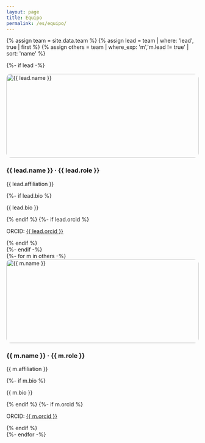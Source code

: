 ```yaml
---
layout: page
title: Equipo
permalink: /es/equipo/
---
```

{% assign team = site.data.team %}
{% assign lead = team | where: 'lead', true | first %}
{% assign others = team | where_exp: 'm','m.lead != true' | sort: 'name' %}

<div class="team">

  {%- if lead -%}
  <!-- IP arriba, centrado -->
  <section class="team-lead">
    <div class="card">
      <img src="{{ lead.photo | relative_url }}" alt="{{ lead.name }}"
           style="border-radius:12px; width:100%; max-height:220px; object-fit:cover;" />
      <h3>{{ lead.name }} · {{ lead.role }}</h3>
      <p>{{ lead.affiliation }}</p>
      {%- if lead.bio %}<p>{{ lead.bio }}</p>{% endif %}
      {%- if lead.orcid %}<p>ORCID: <a href="https://orcid.org/{{ lead.orcid }}">{{ lead.orcid }}</a></p>{% endif %}
    </div>
  </section>
  {%- endif -%}

  <!-- Resto del equipo en grid 3 columnas -->
  <section class="team-grid">
    {%- for m in others -%}
    <div class="card">
      <img src="{{ m.photo | relative_url }}" alt="{{ m.name }}"
           style="border-radius:12px; width:100%; max-height:220px; object-fit:cover;" />
      <h3>{{ m.name }} · {{ m.role }}</h3>
      <p>{{ m.affiliation }}</p>
      {%- if m.bio %}<p>{{ m.bio }}</p>{% endif %}
      {%- if m.orcid %}<p>ORCID: <a href="https://orcid.org/{{ m.orcid }}">{{ m.orcid }}</a></p>{% endif %}
    </div>
    {%- endfor -%}
  </section>

</div>
